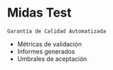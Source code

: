 # Midas Test
`Garantía de Calidad Automatizada`
- Métricas de validación
- Informes generados
- Umbrales de aceptación